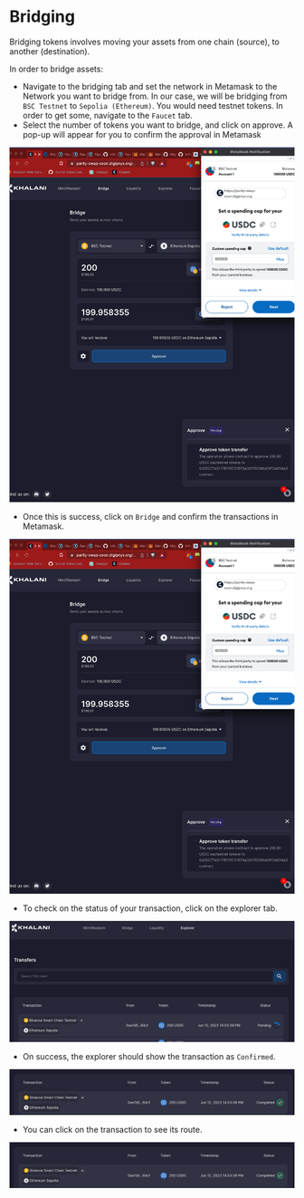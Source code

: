 # Bridging

Bridging tokens involves moving your assets from one chain (source), to another (destination).

In order to bridge assets:

- Navigate to the bridging tab and set the network in Metamask to the Network you want to bridge from. In our case, we will be bridging from `BSC Testnet` to `Sepolia (Ethereum)`. You would need testnet tokens. In order to get some, navigate to the `Faucet` tab.
- Select the number of tokens you want to bridge, and click on approve. A pop-up will appear for you to confirm the approval in Metamask

![Brigde Approve](../.assets/bridge_approve.png)


- Once this is success, click on `Bridge` and confirm the transactions in Metamask.

![Brigde Confirm](../.assets/bridge_approve.png)


- To check on the status of your transaction, click on the explorer tab.

![Brigde Pending](../.assets/bridge_explorer_pending.png)


- On success, the explorer should show the transaction as `Confirmed`.

![Brigde Confirm](../.assets/bridge_explorer_success_1.png)

- You can click on the transaction to see its route.

![Brigde Confirm](../.assets/bridge_explorer_success_1.png)






